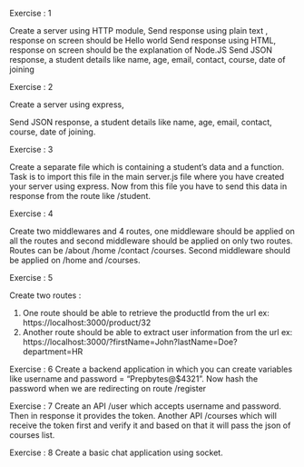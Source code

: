
Exercise : 1

Create a server using HTTP module, 
Send response using plain text , response on screen should be Hello world
Send response using HTML, response on screen should be the explanation of Node.JS
Send JSON response, a student details like name, age, email, contact, course, date of joining

Exercise : 2

Create a server using express, 

Send JSON response, a student details like name, age, email, contact, course, date of joining.

Exercise : 3

Create a separate file which is containing a student’s data and a function. Task is to import this file in the main server.js file where  you have created your server using express. Now from this file you have to send this data in response from the route like    /student.

Exercise : 4

Create two middlewares and 4 routes, one middleware should be applied on all the routes and second middleware should be applied on only two routes. Routes can be        /about   /home  /contact  /courses. Second middleware should be applied on /home  and /courses.

Exercise : 5

Create two routes :
1. One route should be able to retrieve the productId from the url ex: https://localhost:3000/product/32
2. Another route should be able to extract user information from the url ex: https://localhost:3000/?firstName=John?lastName=Doe?department=HR

Exercise : 6
Create a backend application in which you can create variables like username and password = “Prepbytes@$4321”. Now hash the password when we are redirecting on route /register


Exercise : 7
Create an API /user which accepts username and password. Then in response it provides the token. Another API /courses which will receive the token first and verify it and based on that it will pass the json of courses list.

Exercise : 8
Create a basic chat application using socket.


